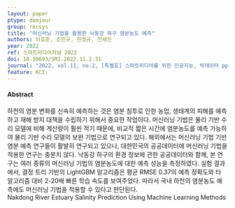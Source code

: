 ```yaml
---
layout: paper
ptype: domjour
group: recsys
title: "머신러닝 기법을 활용한 낙동강 하구 염분농도 예측"
authors: 이호준, 조민규, 한정규, 천세진
year: 2022
ref: 스마트미디어저널 2022
doi: 10.30693/SMJ.2022.11.2.31
journal: "2022, vol.11, no.2, [특별호] 스마트미디어를 위한 인공지능, 빅데이터 pp. 31-38"
feature: KCI;
---
```


<h4><span class="badge badge-info">Abstract</span></h4>
하천의 염분 변화를 신속히 예측하는 것은 염분 침투로 인한 농업, 생태계의 피해를 예측하고 재해 방지 대책을 수립하기 위해서 중요한 작업이다. 머신러닝 기법은 물리 기반 수리 모델에 비해 계산량이 훨씬 적기 때문에, 비교적 짧은 시간에 염분농도를 예측 가능하여 물리 기반 수리 모델의 보완 기법으로 연구되고 있다. 해외에서는 머신러닝 기법 기반 염분 예측 연구들이 활발히 연구되고 있으나, 대한민국의 공공데이터에 머신러닝 기법을 적용한 연구는 충분치 않다. 낙동강 하구의 환경 정보에 관한 공공데이터와 함께, 본 연구는 여러 종류의 머신러닝 기법의 염분농도에 대한 예측 성능을 측정하였다. 실험 결과에서, 결정 트리 기반의 LightGBM 알고리즘은 평균 RMSE 0.37의 예측 정확도와 타 알고리즘 대비 2-20배 빠른 학습 속도를 보여주었다. 따라서 국내 하천의 염분농도 예측에도 머신러닝 기법을 적용할 수 있다고 판단된다.

<div class="alert alert-warning" role="alert">
   Nakdong River Estuary Salinity Prediction Using Machine Learning Methods
</div>